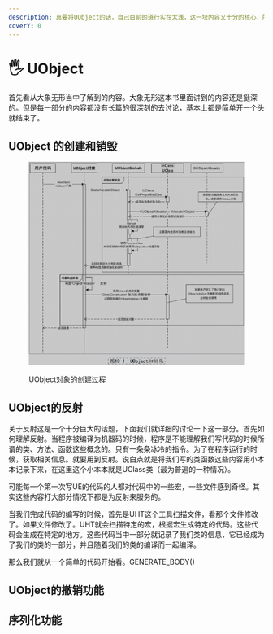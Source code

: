 ```yaml
---
description: 真要将UObject的话，自己目前的道行实在太浅，这一块内容又十分的核心，所以下面的内容可以说是自己集百家之所长，自己归纳总结的一个结果。
coverY: 0
---
```


# 🖐 UObject

首先看从大象无形当中了解到的内容。大象无形这本书里面讲到的内容还是挺深的。但是每一部分的内容都没有长篇的很深刻的去讨论，基本上都是简单开一个头就结束了。



## UObject 的创建和销毁

<figure><img src="../../.gitbook/assets/image (2).png" alt=""><figcaption><p>UObject对象的创建过程</p></figcaption></figure>









## UObject的反射

关于反射这是一个十分巨大的话题，下面我们就详细的讨论一下这一部分。首先如何理解反射。当程序被编译为机器码的时候，程序是不能理解我们写代码的时候所谓的类、方法、函数这些概念的。只有一条条冰冷的指令。为了在程序运行的时候，获取相关信息。就要用到反射。说白点就是将我们写的类函数这些内容用小本本记录下来，在这里这个小本本就是UClass类（最为普遍的一种情况）。

可能每一个第一次写UE的代码的人都对代码中的一些宏，一些文件感到奇怪。其实这些内容打大部分情况下都是为反射来服务的。

当我们完成代码的编写的时候，首先是UHT这个工具扫描文件，看那个文件修改了。如果文件修改了。UHT就会扫描特定的宏，根据宏生成特定的代码。这些代码会生成在特定的地方。这些代码当中一部分就记录了我们类的信息，它已经成为了我们的类的一部分，并且随着我们的类的编译而一起编译。



那么我们就从一个简单的代码开始看。GENERATE\_BODY()







## UObject的撤销功能





## 序列化功能



